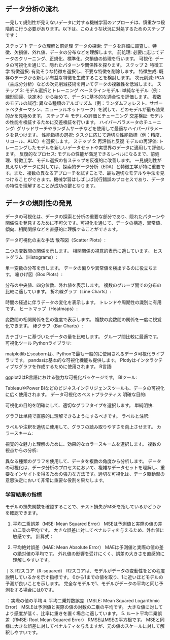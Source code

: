 ## データ分析の流れ
一見して規則性が見えないデータに対する機械学習のアプローチは、慎重かつ段階的に行う必要があります。以下は、このような状況に対処するためのステップです：

ステップ 1: データの理解と前処理
データの探索: データを詳細に調査し、特徴、欠損値、外れ値、データの分布などを理解します。
前処理: 必要に応じてデータのクリーニング、正規化、標準化、欠損値の処理を行います。
可視化: データの可視化を通じて、隠れたパターンや関係性を探ります。
ステップ 2: 特徴工学
特徴選択: 有効そうな特徴を選択し、不要な特徴を削除します。
特徴生成: 既存のデータから新しい有益な特徴を生成することを検討します。
次元削減: PCA（主成分分析）などの次元削減技術を用いてデータの複雑性を低減します。
ステップ 3: モデル選択とトレーニング
ベースラインモデル: 単純なモデル（例：線形回帰、決定木）から始めて、データに基本的な適合性を評価します。
複数のモデルの試行: 異なる種類のアルゴリズム（例：ランダムフォレスト、サポートベクターマシン、ニューラルネットワーク）を試して、どのモデルが最も効果的かを見極めます。
ステップ 4: モデルの評価とチューニング
交差検証: モデルの性能を検証するために交差検証を行います。
ハイパーパラメータのチューニング: グリッドサーチやランダムサーチなどを使用して最適なハイパーパラメータを見つけます。
性能指標の選択: タスクに応じて適切な性能指標（例：精度、リコール、AUC）を選択します。
ステップ 5: 再評価と反復
モデルの再評価: トレーニングしたモデルを新しいデータセットや実世界のデータに適用して評価します。
反復的なプロセス: モデルの性能が満足できるレベルになるまで、前処理、特徴工学、モデル選択の各ステップを反復的に改善します。
一見規則性が見えないデータに対しては、探索的データ分析（EDA）と特徴工学が特に重要です。また、複数の異なるアプローチを試すことで、最も適切なモデルや手法を見つけることができます。機械学習はしばしば試行錯誤のプロセスであり、データの特性を理解することが成功の鍵となります。

## データの規則性の発見
データの可視化は、データの探索と分析の重要な部分であり、隠れたパターンや関係性を発見するために不可欠です。可視化を通じて、データの構造、異常値、傾向、相関関係などを直感的に理解することができます。

データ可視化の主な手法
散布図（Scatter Plots）:

二つの変数間の関係を示します。
相関関係の視覚的表示に適しています。
ヒストグラム（Histograms）:

単一変数の分布を示します。
データの偏りや異常値を検出するのに役立ちます。
箱ひげ図（Box Plots）:

分布の中央値、四分位数、外れ値を表示します。
複数のグループ間での分布の比較に適しています。
折れ線グラフ（Line Charts）:

時間の経過に伴うデータの変化を表示します。
トレンドや周期性の識別に有用です。
ヒートマップ（Heatmaps）:

変数間の相関関係を色の強度で表示します。
複数の変数間の関係を一度に視覚化できます。
棒グラフ（Bar Charts）:

カテゴリーに基づいたデータの量を比較します。
グループ間比較に最適です。
可視化ツール
Pythonライブラリ:

matplotlibとseabornは、Pythonで最も一般的に使用されるデータ可視化ライブラリです。
pandasは基本的な可視化機能も提供します。
Plotlyはインタラクティブなグラフを作成するために使用されます。
R言語:

ggplot2はR言語における強力な可視化パッケージです。
BIツール:

TableauやPower BIなどのビジネスインテリジェンスツールも、データの可視化に広く使用されます。
データ可視化のベストプラクティス
明確な目的:

可視化の目的を明確にして、適切なグラフタイプを選択します。
単純明快:

グラフは単純で直感的に理解できるようにするべきです。
ラベルと注釈:

ラベルや注釈を適切に使用して、グラフの読み取りやすさを向上させます。
カラースキーム:

視覚的な魅力と理解のために、効果的なカラースキームを選択します。
複数の視点からの分析:

異なる種類のグラフを使用して、データを複数の角度から分析します。
データの可視化は、データ分析のプロセスにおいて、複雑なデータセットを理解し、重要なインサイトを得るための強力な方法です。適切な可視化は、データ駆動型の意思決定において非常に重要な役割を果たします。


### 学習結果の指標
モデルの損失関数を確認することで、テスト損失がMSEを指しているかどうかを確認できます。

1. 平均二乗誤差（MSE: Mean Squared Error）
MSEは予測値と実際の値の差の二乗の平均です。
大きな誤差に対してペナルティを与えるため、外れ値に敏感です。
計算式：

2. 平均絶対誤差（MAE: Mean Absolute Error）
MAEは予測値と実際の値の差の絶対値の平均です。
外れ値の影響を受けにくく、誤差の大きさを直感的に理解しやすいです。

​
 ∣
3. R2スコア（R-squared）
R2スコアは、モデルがデータの変動性をどの程度説明しているかを示す指標です。
0から1までの値を取り、1に近いほどモデルの予測が良いことを示します。
完全なモデルで1、モデルがデータの平均と同じ予測をする場合には0です。

​
 ：実際の値の平均
4. 平均二乗対数誤差（MSLE: Mean Squared Logarithmic Error）
MSLEは予測値と実際の値の対数の二乗の平均です。
大きな値に対してより感度が低く、比率に重きを置く場合に適しています。
5. ルート平均二乗誤差（RMSE: Root Mean Squared Error）
RMSEはMSEの平方根です。
MSEと同様に大きな誤差に対してペナルティを与えますが、元の値のスケールに対して解釈しやすいです。
